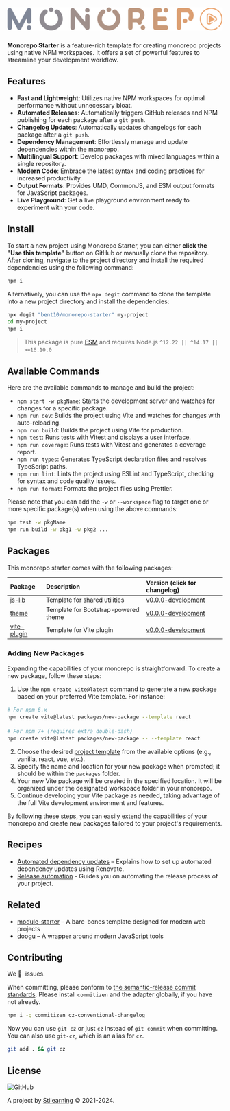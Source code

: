 <!-- Make sure you overwrite all the contents of this readme file with yours on your real project! -->

# <img src=".github/media/logo.svg" alt="Logo" width="520px">

<!-- [![GitHub Workflow Status](https://img.shields.io/github/workflow/status/bent10/monorepo-starter/Release?style=flat-square)](https://github.com/bent10/monorepo-starter/actions/workflows/release.yml) -->

**Monorepo Starter** is a feature-rich template for creating monorepo projects using native NPM workspaces. It offers a set of powerful features to streamline your development workflow.

## Features

- **Fast and Lightweight**: Utilizes native NPM workspaces for optimal performance without unnecessary bloat.
- **Automated Releases**: Automatically triggers GitHub releases and NPM publishing for each package after a `git push`.
- **Changelog Updates**: Automatically updates changelogs for each package after a `git push`.
- **Dependency Management**: Effortlessly manage and update dependencies within the monorepo.
- **Multilingual Support**: Develop packages with mixed languages within a single repository.
- **Modern Code**: Embrace the latest syntax and coding practices for increased productivity.
- **Output Formats**: Provides UMD, CommonJS, and ESM output formats for JavaScript packages.
- **Live Playground**: Get a live playground environment ready to experiment with your code.

## Install

To start a new project using Monorepo Starter, you can either **click the "Use this template"** button on GitHub or manually clone the repository. After cloning, navigate to the project directory and install the required dependencies using the following command:

```bash
npm i
```

Alternatively, you can use the `npx degit` command to clone the template into a new project directory and install the dependencies:

```bash
npx degit "bent10/monorepo-starter" my-project
cd my-project
npm i
```

> This package is pure [ESM](https://gist.github.com/sindresorhus/a39789f98801d908bbc7ff3ecc99d99c) and requires Node.js `^12.22 || ^14.17 || >=16.10.0`

## Available Commands

Here are the available commands to manage and build the project:

- `npm start -w pkgName`: Starts the development server and watches for changes for a specific package.
- `npm run dev`: Builds the project using Vite and watches for changes with auto-reloading.
- `npm run build`: Builds the project using Vite for production.
- `npm test`: Runs tests with Vitest and displays a user interface.
- `npm run coverage`: Runs tests with Vitest and generates a coverage report.
- `npm run types`: Generates TypeScript declaration files and resolves TypeScript paths.
- `npm run lint`: Lints the project using ESLint and TypeScript, checking for syntax and code quality issues.
- `npm run format`: Formats the project files using Prettier.

Please note that you can add the `-w` or `--workspace` flag to target one or more specific package(s) when using the above commands:

```bash
npm test -w pkgName
npm run build -w pkg1 -w pkg2 ...
```

## Packages

This monorepo starter comes with the following packages:

| Package                             | Description                          | Version (click for changelog)                           |
| :---------------------------------- | :----------------------------------- | :------------------------------------------------------ |
| [js-lib](packages/js-lib)           | Template for shared utilities        | [v0.0.0-development](packages/js-lib/changelog.md)      |
| [theme](packages/theme)             | Template for Bootstrap-powered theme | [v0.0.0-development](packages/theme/changelog.md)       |
| [vite-plugin](packages/vite-plugin) | Template for Vite plugin             | [v0.0.0-development](packages/vite-plugin/changelog.md) |

### Adding New Packages

Expanding the capabilities of your monorepo is straightforward. To create a new package, follow these steps:

1. Use the `npm create vite@latest` command to generate a new package based on your preferred Vite template. For instance:

```bash
# For npm 6.x
npm create vite@latest packages/new-package --template react

# For npm 7+ (requires extra double-dash)
npm create vite@latest packages/new-package -- --template react
```

2. Choose the desired [project template](https://github.com/vitejs/vite/tree/main/packages/create-vite) from the available options (e.g., vanilla, react, vue, etc.).
3. Specify the name and location for your new package when prompted; it should be within the `packages` folder.
4. Your new Vite package will be created in the specified location. It will be organized under the designated workspace folder in your monorepo.
5. Continue developing your Vite package as needed, taking advantage of the full Vite development environment and features.

By following these steps, you can easily extend the capabilities of your monorepo and create new packages tailored to your project's requirements.

## Recipes

- [Automated dependency updates](.github/recipes/setup-renovate.md) – Explains how to set up automated dependency updates using Renovate.
- [Release automation](.github/recipes/release-automation.md) - Guides you on automating the release process of your project.

## Related

- [module-starter](https://github.com/bent10/module-starter) – A bare-bones template designed for modern web projects
- [doogu](https://github.com/bent10/doogu) – A wrapper around modern JavaScript tools

## Contributing

We 💛&nbsp; issues.

When committing, please conform to [the semantic-release commit standards](https://www.conventionalcommits.org/). Please install `commitizen` and the adapter globally, if you have not already.

```bash
npm i -g commitizen cz-conventional-changelog
```

Now you can use `git cz` or just `cz` instead of `git commit` when committing. You can also use `git-cz`, which is an alias for `cz`.

```bash
git add . && git cz
```

## License

![GitHub](https://img.shields.io/github/license/bent10/module-starter)

A project by [Stilearning](https://stilearning.com) &copy; 2021-2024.
